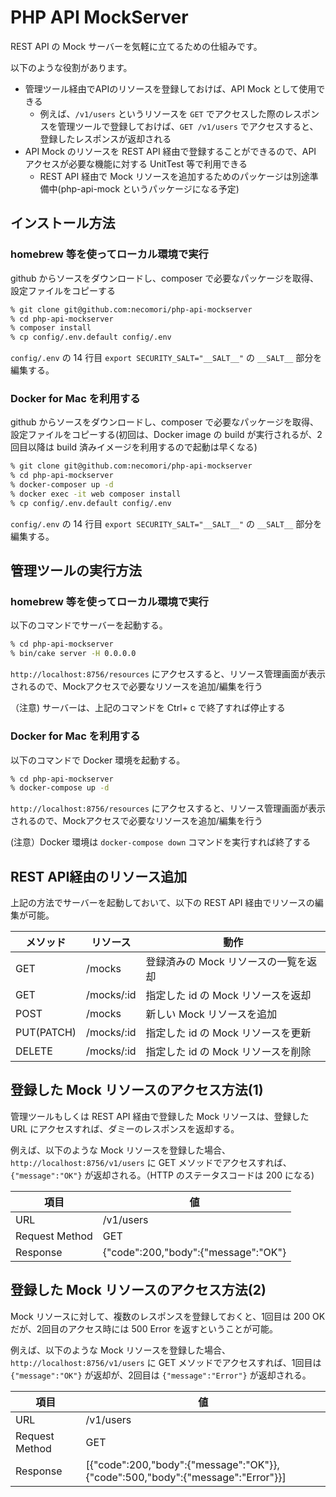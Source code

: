 # PHP API MockServer

REST API の Mock サーバーを気軽に立てるための仕組みです。

以下のような役割があります。

- 管理ツール経由でAPIのリソースを登録しておけば、API Mock として使用できる
  - 例えば、`/v1/users` というリソースを `GET` でアクセスした際のレスポンスを管理ツールで登録しておけば、`GET /v1/users` でアクセスすると、登録したレスポンスが返却される
- API Mock のリソースを REST API 経由で登録することができるので、API アクセスが必要な機能に対する UnitTest 等で利用できる
  - REST API 経由で Mock リソースを追加するためのパッケージは別途準備中(php-api-mock というパッケージになる予定)

## インストール方法

### homebrew 等を使ってローカル環境で実行

github からソースをダウンロードし、composer で必要なパッケージを取得、設定ファイルをコピーする

```sh
% git clone git@github.com:necomori/php-api-mockserver
% cd php-api-mockserver
% composer install
% cp config/.env.default config/.env
```

`config/.env` の 14 行目 `export SECURITY_SALT="__SALT__"` の `__SALT__` 部分を編集する。

### Docker for Mac を利用する

github からソースをダウンロードし、composer で必要なパッケージを取得、設定ファイルをコピーする(初回は、Docker image の build が実行されるが、2回目以降は build 済みイメージを利用するので起動は早くなる)

```sh
% git clone git@github.com:necomori/php-api-mockserver
% cd php-api-mockserver
% docker-composer up -d
% docker exec -it web composer install
% cp config/.env.default config/.env
```

`config/.env` の 14 行目 `export SECURITY_SALT="__SALT__"` の `__SALT__` 部分を編集する。

## 管理ツールの実行方法

### homebrew 等を使ってローカル環境で実行

以下のコマンドでサーバーを起動する。

```sh
% cd php-api-mockserver
% bin/cake server -H 0.0.0.0
```

`http://localhost:8756/resources` にアクセスすると、リソース管理画面が表示されるので、Mockアクセスで必要なリソースを追加/編集を行う

（注意) サーバーは、上記のコマンドを Ctrl+ c で終了すれば停止する

### Docker for Mac を利用する

以下のコマンドで Docker 環境を起動する。

```sh
% cd php-api-mockserver
% docker-compose up -d
```

`http://localhost:8756/resources` にアクセスすると、リソース管理画面が表示されるので、Mockアクセスで必要なリソースを追加/編集を行う

(注意）Docker 環境は `docker-compose down` コマンドを実行すれば終了する

## REST API経由のリソース追加

上記の方法でサーバーを起動しておいて、以下の REST API 経由でリソースの編集が可能。

|メソッド|リソース|動作|
|---|---|---|
|GET|/mocks|登録済みの Mock リソースの一覧を返却|
|GET|/mocks/:id|指定した id の Mock リソースを返却|
|POST|/mocks|新しい Mock リソースを追加|
|PUT(PATCH)|/mocks/:id|指定した id の Mock リソースを更新|
|DELETE|/mocks/:id|指定した id の Mock リソースを削除|

## 登録した Mock リソースのアクセス方法(1)

管理ツールもしくは REST API 経由で登録した Mock リソースは、登録した URL にアクセスすれば、ダミーのレスポンスを返却する。

例えば、以下のような Mock リソースを登録した場合、`http://localhost:8756/v1/users` に GET メソッドでアクセスすれば、`{"message":"OK"}` が返却される。（HTTP のステータスコードは 200 になる)

|項目|値|
|---|---|
|URL|/v1/users|
|Request Method|GET|
|Response|{"code":200,"body":{"message":"OK"}|

## 登録した Mock リソースのアクセス方法(2)

Mock リソースに対して、複数のレスポンスを登録しておくと、1回目は 200 OK だが、2回目のアクセス時には 500 Error を返すということが可能。

例えば、以下のような Mock リソースを登録した場合、`http://localhost:8756/v1/users` に GET メソッドでアクセスすれば、1回目は `{"message":"OK"}` が返却が、2回目は `{"message":"Error"}` が返却される。

|項目|値|
|---|---|
|URL|/v1/users|
|Request Method|GET|
|Response|[{"code":200,"body":{"message":"OK"}}, {"code":500,"body":{"message":"Error"}}]|
